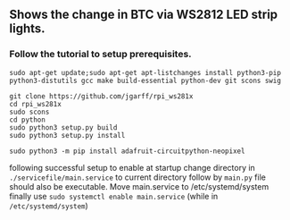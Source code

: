 ## Shows the change in BTC via WS2812 LED strip lights.

### Follow the tutorial to setup prerequisites.

```
sudo apt-get update;sudo apt-get apt-listchanges install python3-pip python3-distutils gcc make build-essential python-dev git scons swig

git clone https://github.com/jgarff/rpi_ws281x
cd rpi_ws281x
sudo scons
cd python
sudo python3 setup.py build 
sudo python3 setup.py install

sudo python3 -m pip install adafruit-circuitpython-neopixel
```

following successful setup to enable at startup change directory in `./servicefile/main.service` to current directory follow by `main.py` file should also be executable.
Move main.service to /etc/systemd/system
finally use `sudo systemctl enable main.service` (while in `/etc/systemd/system`)
